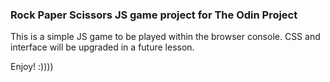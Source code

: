 <h3 font-weight="bold">Rock Paper Scissors JS game project for The Odin Project</h3>

This is a simple JS game to be played within the browser console. 
CSS and interface will be upgraded in a future lesson. 

Enjoy! :)))) 